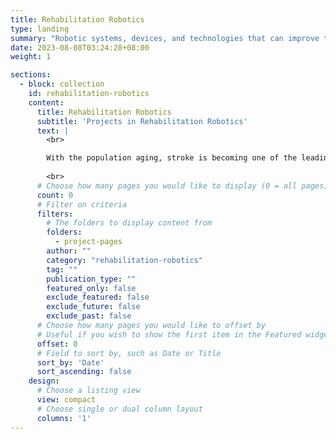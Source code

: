 ```yaml
---
title: Rehabilitation Robotics
type: landing
summary: "Robotic systems, devices, and technologies that can improve the motor functions of individuals with neurological disorders"
date: 2023-08-08T03:24:28+08:00
weight: 1

sections:
  - block: collection
    id: rehabilitation-robotics
    content:
      title: Rehabilitation Robotics
      subtitle: 'Projects in Rehabilitation Robotics'
      text: |
        <br>

        With the population aging, stroke is becoming one of the leading causes of adult disability, such as gait impairment. Robots can overcome the limitations of manual therapy for rehabilitation. We are developing several novel robotic devices for gait rehabilitation and assistive that could potentially be used at community centres or home settings. Our robots are based on novel actuator and mechanical designs, sensing, and control methodology to achieve safer human robot interaction and control and can potentially offer better functional outcomes.
        
        <br>
      # Choose how many pages you would like to display (0 = all pages)
      count: 0
      # Filter on criteria
      filters:
        # The folders to display content from
        folders:
          - project-pages
        author: ""
        category: "rehabilitation-robotics"
        tag: ""
        publication_type: ""
        featured_only: false
        exclude_featured: false
        exclude_future: false
        exclude_past: false
      # Choose how many pages you would like to offset by
      # Useful if you wish to show the first item in the Featured widget
      offset: 0
      # Field to sort by, such as Date or Title
      sort_by: 'Date'
      sort_ascending: false
    design:
      # Choose a listing view
      view: compact
      # Choose single or dual column layout
      columns: '1'
---
```

